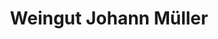 ---
title: "Weingut Johann Müller"
url: /neustadt-an-der-weinstrasse/weingut-johann-mueller/
shop: Spirituosen
---